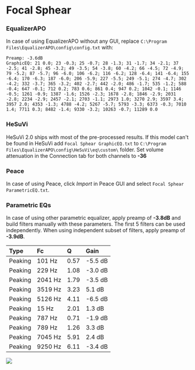 # Focal Sphear

### EqualizerAPO
In case of using EqualizerAPO without any GUI, replace `C:\Program Files\EqualizerAPO\config\config.txt`
with:
```
Preamp: -3.6dB
GraphicEQ: 21 0.0; 23 -0.3; 25 -0.7; 28 -1.3; 31 -1.7; 34 -2.1; 37 -2.5; 41 -2.8; 45 -3.2; 49 -3.5; 54 -3.8; 60 -4.2; 66 -4.5; 72 -4.9; 79 -5.2; 87 -5.7; 96 -6.0; 106 -6.2; 116 -6.2; 128 -6.4; 141 -6.4; 155 -6.4; 170 -6.3; 187 -6.0; 206 -5.9; 227 -5.5; 249 -5.1; 274 -4.7; 302 -4.2; 332 -3.7; 365 -3.2; 402 -2.7; 442 -2.0; 486 -1.7; 535 -1.2; 588 -0.4; 647 -0.1; 712 0.2; 783 0.6; 861 0.4; 947 0.2; 1042 -0.1; 1146 -0.5; 1261 -0.9; 1387 -1.6; 1526 -2.3; 1678 -2.8; 1846 -2.9; 2031 -2.8; 2234 -2.9; 2457 -2.1; 2703 -1.1; 2973 1.0; 3270 2.9; 3597 3.4; 3957 2.0; 4353 -1.3; 4788 -4.2; 5267 -5.7; 5793 -3.3; 6373 -0.3; 7010 1.4; 7711 0.3; 8482 -1.4; 9330 -3.2; 10263 -0.7; 11289 0.0
```

### HeSuVi
HeSuVi 2.0 ships with most of the pre-processed results. If this model can't be found in HeSuVi add
`Focal Sphear GraphicEQ.txt` to `C:\Program Files\EqualizerAPO\config\HeSuVi\eq\custom\` folder.
Set volume attenuation in the Connection tab for both channels to **-36**

### Peace
In case of using Peace, click *Import* in Peace GUI and select `Focal Sphear ParametricEQ.txt`.

### Parametric EQs
In case of using other parametric equalizer, apply preamp of **-3.8dB** and build filters manually
with these parameters. The first 5 filters can be used independently.
When using independent subset of filters, apply preamp of **-3.9dB**.

| Type    | Fc      |    Q | Gain    |
|:--------|:--------|:-----|:--------|
| Peaking | 101 Hz  | 0.57 | -5.5 dB |
| Peaking | 229 Hz  | 1.08 | -3.0 dB |
| Peaking | 2041 Hz | 1.79 | -3.5 dB |
| Peaking | 3519 Hz | 3.23 | 5.1 dB  |
| Peaking | 5126 Hz | 4.11 | -6.5 dB |
| Peaking | 15 Hz   | 2.01 | 1.3 dB  |
| Peaking | 787 Hz  | 0.71 | -1.9 dB |
| Peaking | 789 Hz  | 1.26 | 3.3 dB  |
| Peaking | 7045 Hz | 5.91 | 2.4 dB  |
| Peaking | 9250 Hz | 6.11 | -3.4 dB |

![](https://raw.githubusercontent.com/jaakkopasanen/AutoEq/master/results/innerfidelity/sbaf-serious/Focal%20Sphear/Focal%20Sphear.png)